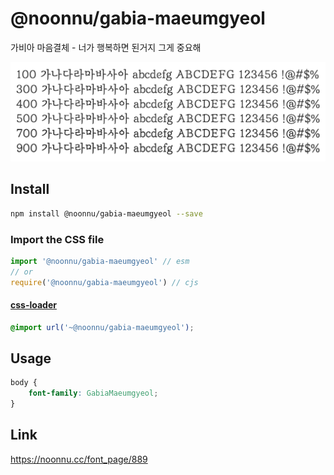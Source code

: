 # @noonnu/gabia-maeumgyeol

가비아 마음결체 - 너가 행복하면 된거지 그게 중요해

![example](./example.png)

## Install

```bash
npm install @noonnu/gabia-maeumgyeol --save
```

### Import the CSS file

```js
import '@noonnu/gabia-maeumgyeol' // esm
// or
require('@noonnu/gabia-maeumgyeol') // cjs
```

#### [css-loader](https://github.com/webpack-contrib/css-loader)

```css
@import url('~@noonnu/gabia-maeumgyeol');
```

## Usage

```css
body {
    font-family: GabiaMaeumgyeol;
}
```

## Link

https://noonnu.cc/font_page/889
